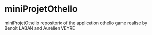 # miniProjetOthello

miniProjetOthello repositorie of the application
othello game realise by Benoît LABAN and Aurélien VEYRE

